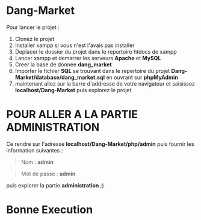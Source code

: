 # Dang-Market
Pour lancer le projet :
1. Clonez le projet
2. Installer xampp si vous n'est l'avais pas installer 
3. Deplacer le dossier du projet dans le repertoire htdocs de xampp
4. Lancer xampp et demarrer les serveurs **Apache** et **MySQL**
5. Creer la base de donnee **__dang_market__**
6. Importer le fichier **SQL** se trouvant dans le repertoire du projet __Dang-Market/database/dang_market.sql__ en ouvrant sur **phpMyAdmin** 
7. maintenant allez sur la barre d'addresse de votre navigateur et saisissez __localhost/Dang-Market__ puis explorez le projet 
# POUR ALLER A LA PARTIE ADMINISTRATION
Ce rendre sur l'adresse __localhost/Dang-Market/php/admin__
puis fournir les information suivantes :
> Nom : **admin**

> Mot de passe : **admin** 

puis explorer la partie __administration__ ;)
# Bonne Execution
